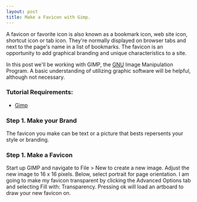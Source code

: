 ```yaml
---
layout: post
title: Make a Favicon with Gimp.
---
```


<div class="message">
  A favicon or favorite icon is also known as a bookmark icon, web site icon, shortcut icon or tab icon. They're normally displayed on browser tabs and next to the page's name in a list of bookmarks. The favicon is an opportunity to add graphical branding and unique characteristics to a site.
</div>

In this post we'll be working with GIMP, the <a href="http://www.gnu.org/gnu/thegnuproject.en.html">GNU</a> Image Manipulation Program. A basic understanding of utilizing graphic software will be helpful, although not necessary.

### Tutorial Requirements:

- [Gimp](http://www.gimp.org/downloads/)

### Step 1. Make your Brand

The favicon you make can be text or a picture that bests repersents your style or branding.   

### Step 1. Make a Favicon

Start up GIMP and navigate to File > New to create a new image. Adjust the new image to 16 x 16 pixels. Below, select portrait for page orientation. I am going to make my favicon transparent by clicking the Advanced Options tab and selecting Fill with: Transparency. Pressing ok will load an artboard to draw your new favicon on.